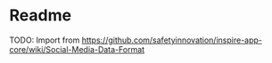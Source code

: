 # Readme

TODO: Import from <https://github.com/safetyinnovation/inspire-app-core/wiki/Social-Media-Data-Format>
